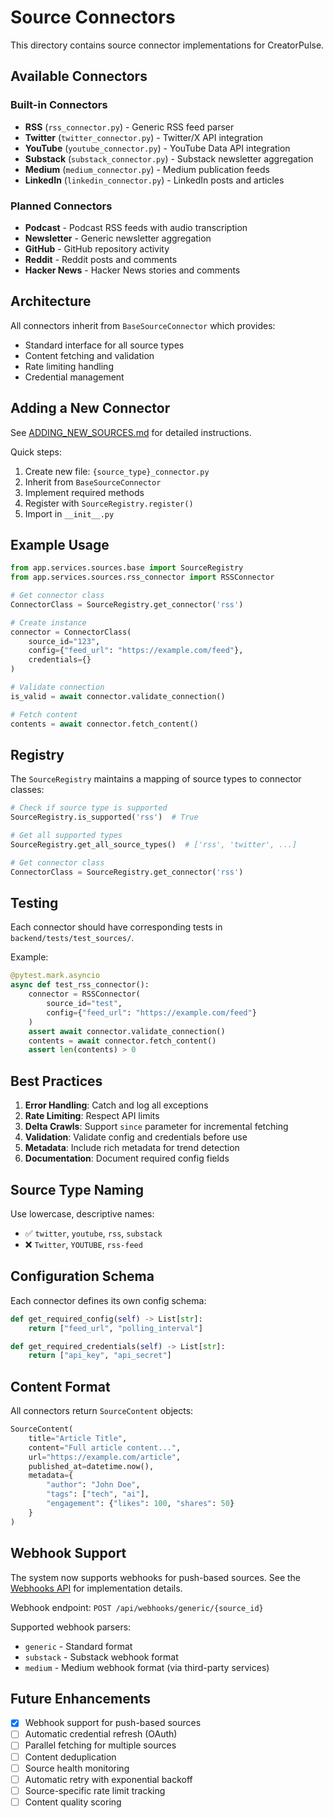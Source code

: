 # Source Connectors

This directory contains source connector implementations for CreatorPulse.

## Available Connectors

### Built-in Connectors
- **RSS** (`rss_connector.py`) - Generic RSS feed parser
- **Twitter** (`twitter_connector.py`) - Twitter/X API integration
- **YouTube** (`youtube_connector.py`) - YouTube Data API integration
- **Substack** (`substack_connector.py`) - Substack newsletter aggregation
- **Medium** (`medium_connector.py`) - Medium publication feeds
- **LinkedIn** (`linkedin_connector.py`) - LinkedIn posts and articles

### Planned Connectors
- **Podcast** - Podcast RSS feeds with audio transcription
- **Newsletter** - Generic newsletter aggregation
- **GitHub** - GitHub repository activity
- **Reddit** - Reddit posts and comments
- **Hacker News** - Hacker News stories and comments

## Architecture

All connectors inherit from `BaseSourceConnector` which provides:
- Standard interface for all source types
- Content fetching and validation
- Rate limiting handling
- Credential management

## Adding a New Connector

See [ADDING_NEW_SOURCES.md](../../../docs/ADDING_NEW_SOURCES.md) for detailed instructions.

Quick steps:
1. Create new file: `{source_type}_connector.py`
2. Inherit from `BaseSourceConnector`
3. Implement required methods
4. Register with `SourceRegistry.register()`
5. Import in `__init__.py`

## Example Usage

```python
from app.services.sources.base import SourceRegistry
from app.services.sources.rss_connector import RSSConnector

# Get connector class
ConnectorClass = SourceRegistry.get_connector('rss')

# Create instance
connector = ConnectorClass(
    source_id="123",
    config={"feed_url": "https://example.com/feed"},
    credentials={}
)

# Validate connection
is_valid = await connector.validate_connection()

# Fetch content
contents = await connector.fetch_content()
```

## Registry

The `SourceRegistry` maintains a mapping of source types to connector classes:

```python
# Check if source type is supported
SourceRegistry.is_supported('rss')  # True

# Get all supported types
SourceRegistry.get_all_source_types()  # ['rss', 'twitter', ...]

# Get connector class
ConnectorClass = SourceRegistry.get_connector('rss')
```

## Testing

Each connector should have corresponding tests in `backend/tests/test_sources/`.

Example:
```python
@pytest.mark.asyncio
async def test_rss_connector():
    connector = RSSConnector(
        source_id="test",
        config={"feed_url": "https://example.com/feed"}
    )
    assert await connector.validate_connection()
    contents = await connector.fetch_content()
    assert len(contents) > 0
```

## Best Practices

1. **Error Handling**: Catch and log all exceptions
2. **Rate Limiting**: Respect API limits
3. **Delta Crawls**: Support `since` parameter for incremental fetching
4. **Validation**: Validate config and credentials before use
5. **Metadata**: Include rich metadata for trend detection
6. **Documentation**: Document required config fields

## Source Type Naming

Use lowercase, descriptive names:
- ✅ `twitter`, `youtube`, `rss`, `substack`
- ❌ `Twitter`, `YOUTUBE`, `rss-feed`

## Configuration Schema

Each connector defines its own config schema:

```python
def get_required_config(self) -> List[str]:
    return ["feed_url", "polling_interval"]

def get_required_credentials(self) -> List[str]:
    return ["api_key", "api_secret"]
```

## Content Format

All connectors return `SourceContent` objects:

```python
SourceContent(
    title="Article Title",
    content="Full article content...",
    url="https://example.com/article",
    published_at=datetime.now(),
    metadata={
        "author": "John Doe",
        "tags": ["tech", "ai"],
        "engagement": {"likes": 100, "shares": 50}
    }
)
```

## Webhook Support

The system now supports webhooks for push-based sources. See the [Webhooks API](../../api/routes/webhooks.py) for implementation details.

Webhook endpoint: `POST /api/webhooks/generic/{source_id}`

Supported webhook parsers:
- `generic` - Standard format
- `substack` - Substack webhook format
- `medium` - Medium webhook format (via third-party services)

## Future Enhancements

- [x] Webhook support for push-based sources
- [ ] Automatic credential refresh (OAuth)
- [ ] Parallel fetching for multiple sources
- [ ] Content deduplication
- [ ] Source health monitoring
- [ ] Automatic retry with exponential backoff
- [ ] Source-specific rate limit tracking
- [ ] Content quality scoring
